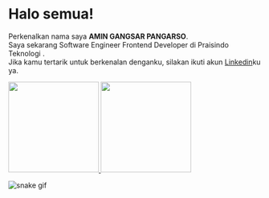 # Halo semua! 

Perkenalkan nama saya **AMIN GANGSAR PANGARSO**.<br>
Saya sekarang Software Engineer Frontend Developer di Praisindo Teknologi .<br>
Jika kamu tertarik untuk berkenalan denganku, silakan ikuti akun [Linkedin](https://www.linkedin.com/in/amin-gangsar-55b66726b/)ku ya.

<p align="left">
<a href="https://github.com/AminGangsarPangarso">
  <img height="180em" src="https://github-readme-stats-eight-theta.vercel.app/api?username=AminGangsarPangarso&show_icons=true&theme=algolia&include_all_commits=true&count_private=true"/>
  <img height="180em" src="https://github-readme-stats-eight-theta.vercel.app/api/top-langs/?username=AminGangsarPangarso&layout=compact&layout=compact&theme=algolia"/>
</a>
</p>

![snake gif](https://raw.githubusercontent.com/AminGangsarPangarso/output/github-contribution-grid-snake.svg)
